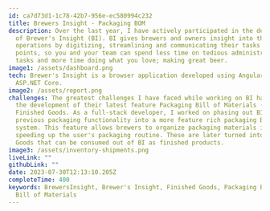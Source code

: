 ```yaml
---
id: ca7d73d1-1c78-42b7-956e-ec580994c232
title: Brewers Insight - Packaging BOM
description: Over the last year, I have actively participated in the development
  of Brewer's Insight (BI). BI gives brewers and owners insight into their
  operations by digitizing, streamlining and communicating their tasks and data
  points, so you and your team can spend less time on tedious administrative
  tasks and more time doing what you love; making great beer.
image1: /assets/dashboard.png
tech: Brewer's Insight is a browser application developed using Angular and
  ASP.NET Core.
image2: /assets/report.png
challenges: The greatest challenges I have faced while working on BI has been
  the development of their latest feature Packaging Bill of Materials (BOM) and
  Finished Goods. As a full-stack developer, I worked on phasing out BI's
  previous packaging functionality into a more feature rich packaging BOM
  system. This feature allows brewers to organize packaging materials into sets
  speeding up the user's packaging routine. These are later turned into Finished
  Goods that can be consumed out of BI as finished products.
image3: /assets/inventory-shipments.png
liveLink: ""
githubLink: ""
date: 2023-07-30T12:13:10.205Z
completeTime: 400
keywords: BrewersInsight, Brewer's Insight, Finished Goods, Packaging BOM, BOM,
  Bill of Materials
---
```


